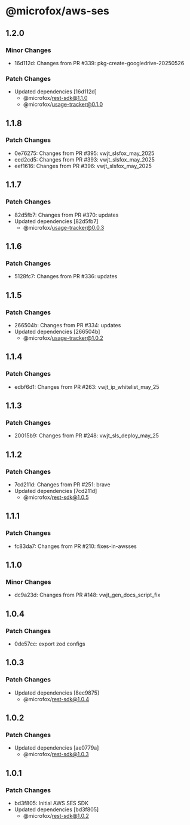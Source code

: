 # @microfox/aws-ses

## 1.2.0

### Minor Changes

- 16d112d: Changes from PR #339: pkg-create-googledrive-20250526

### Patch Changes

- Updated dependencies [16d112d]
  - @microfox/rest-sdk@1.1.0
  - @microfox/usage-tracker@0.1.0

## 1.1.8

### Patch Changes

- 0e76275: Changes from PR #395: vwjt_slsfox_may_2025
- eed2cd5: Changes from PR #393: vwjt_slsfox_may_2025
- eef1616: Changes from PR #396: vwjt_slsfox_may_2025

## 1.1.7

### Patch Changes

- 82d5fb7: Changes from PR #370: updates
- Updated dependencies [82d5fb7]
  - @microfox/usage-tracker@0.0.3

## 1.1.6

### Patch Changes

- 5128fc7: Changes from PR #336: updates

## 1.1.5

### Patch Changes

- 266504b: Changes from PR #334: updates
- Updated dependencies [266504b]
  - @microfox/usage-tracker@1.0.2

## 1.1.4

### Patch Changes

- edbf6d1: Changes from PR #263: vwjt_ip_whitelist_may_25

## 1.1.3

### Patch Changes

- 20015b9: Changes from PR #248: vwjt_sls_deploy_may_25

## 1.1.2

### Patch Changes

- 7cd211d: Changes from PR #251: brave
- Updated dependencies [7cd211d]
  - @microfox/rest-sdk@1.0.5

## 1.1.1

### Patch Changes

- fc83da7: Changes from PR #210: fixes-in-awsses

## 1.1.0

### Minor Changes

- dc9a23d: Changes from PR #148: vwjt_gen_docs_script_fix

## 1.0.4

### Patch Changes

- 0de57cc: export zod configs

## 1.0.3

### Patch Changes

- Updated dependencies [8ec9875]
  - @microfox/rest-sdk@1.0.4

## 1.0.2

### Patch Changes

- Updated dependencies [ae0779a]
  - @microfox/rest-sdk@1.0.3

## 1.0.1

### Patch Changes

- bd3f805: Initial AWS SES SDK
- Updated dependencies [bd3f805]
  - @microfox/rest-sdk@1.0.2
